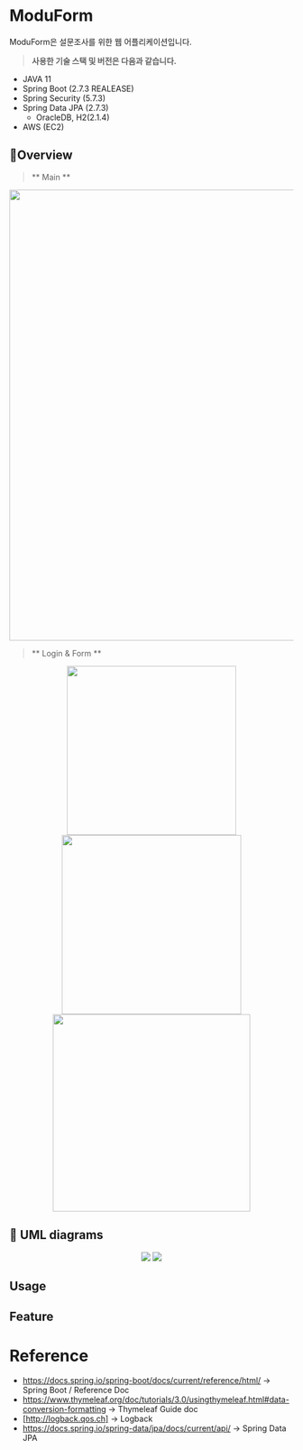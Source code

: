 # ModuForm 

ModuForm은 설문조사를 위한 웹 어플리케이션입니다. 

> **사용한 기술 스택 및 버전은 다음과 같습니다.**
- JAVA 11
- Spring Boot (2.7.3 REALEASE)
- Spring Security (5.7.3)
- Spring Data JPA (2.7.3)
    - OracleDB, H2(2.1.4) 
-  AWS (EC2)


## 📌Overview

> ** Main **
<p align="center">
    <img src="https://user-images.githubusercontent.com/99247279/195881713-e89fbf1b-efc5-47f0-90f8-cb08b5122201.png" width="800" />
</p>


> ** Login & Form **
<p align="center">
    <img src="https://user-images.githubusercontent.com/99247279/195881329-edffa330-65af-4c01-98a8-c4be1d183af0.png" width="300" />
    <img src="https://user-images.githubusercontent.com/99247279/195881166-e4b283bf-8593-4f33-af6a-eb368d1b2b5d.png" width="318" />
    <img src="https://user-images.githubusercontent.com/99247279/195882008-5cc98078-444a-4cd0-9692-6ac6fb05a057.png" width="350" />
</p>


## 🔱 UML diagrams
<p align="center">
    <img src="https://user-images.githubusercontent.com/99247279/194758571-7f308f6b-4763-444b-ac2b-84accef13f49.png" />
    <img src="https://user-images.githubusercontent.com/99247279/194758544-2ea22e3d-352c-43fc-be64-d59dccdf2db4.png" />
</p>


## Usage

## Feature

# Reference
- https://docs.spring.io/spring-boot/docs/current/reference/html/ -> Spring Boot / Reference Doc 
- https://www.thymeleaf.org/doc/tutorials/3.0/usingthymeleaf.html#data-conversion-formatting -> Thymeleaf Guide doc 
- [http://logback.qos.ch] -> Logback  
- https://docs.spring.io/spring-data/jpa/docs/current/api/ -> Spring Data JPA
